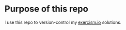 # Purpose of this repo

I use this repo to version-control my [exercism.io](https://exercism.io/) solutions.
